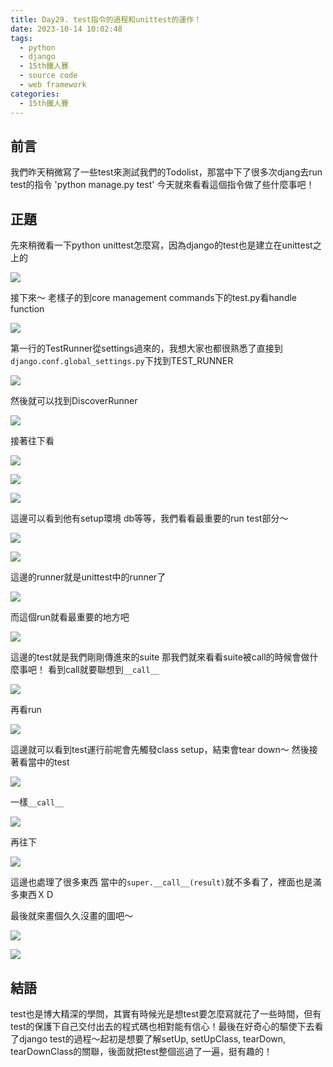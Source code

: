 ```yaml
---
title: Day29. test指令的過程和unittest的運作！
date: 2023-10-14 10:02:48
tags: 
  - python
  - django
  - 15th鐵人賽
  - source code
  - web framework
categories:
  - 15th鐵人賽
---
```


## 前言
我們昨天稍微寫了一些test來測試我們的Todolist，那當中下了很多次djang去run test的指令
'python manage.py test'
今天就來看看這個指令做了些什麼事吧！

## 正題
先來稍微看一下python unittest怎麼寫，因為django的test也是建立在unittest之上的

![](images/2023-10-14Day29.test指令的過程和unittest的運作！/20162905nBsGOcQ5HT.png)


接下來～
老樣子的到core management commands下的test.py看handle function

![](images/2023-10-14Day29.test指令的過程和unittest的運作！/20162905oQLpPRJUJR.png)

第一行的TestRunner從settings過來的，我想大家也都很熟悉了直接到
`django.conf.global_settings.py`下找到TEST_RUNNER

![](images/2023-10-14Day29.test指令的過程和unittest的運作！/20162905hkxNIJP3L1.png)

然後就可以找到DiscoverRunner

![](images/2023-10-14Day29.test指令的過程和unittest的運作！/20162905FSkBG1g9Hi.png)

接著往下看

![](images/2023-10-14Day29.test指令的過程和unittest的運作！/201629058dv4ldE2n4.png)


![](images/2023-10-14Day29.test指令的過程和unittest的運作！/20162905WL6b3ktdcw.png)


![](images/2023-10-14Day29.test指令的過程和unittest的運作！/20162905xkHOegnF7n.png)

這邊可以看到他有setup環境 db等等，我們看看最重要的run test部分～

![](images/2023-10-14Day29.test指令的過程和unittest的運作！/20162905iIsM9rGw9B.png)

![](images/2023-10-14Day29.test指令的過程和unittest的運作！/20162905bbb2qD2BzV.png)

這邊的runner就是unittest中的runner了

![](images/2023-10-14Day29.test指令的過程和unittest的運作！/20162905ADLjnaOD4q.png)

而這個run就看最重要的地方吧

![](images/2023-10-14Day29.test指令的過程和unittest的運作！/20162905L8CNFvlXj7.png)

這邊的test就是我們剛剛傳進來的suite
那我們就來看看suite被call的時候會做什麼事吧！
看到call就要聯想到`__call__`

![](images/2023-10-14Day29.test指令的過程和unittest的運作！/20162905Zsm0Th9skh.png)

再看run

![](images/2023-10-14Day29.test指令的過程和unittest的運作！/201629053ZkKg4a2C9.png)

這邊就可以看到test運行前呢會先觸發class setup，結束會tear down～
然後接著看當中的test

![](images/2023-10-14Day29.test指令的過程和unittest的運作！/20162905W51CZM0UsG.png)

一樣`__call__`

![](images/2023-10-14Day29.test指令的過程和unittest的運作！/20162905MAvnHfbiht.png)

再往下

![](images/2023-10-14Day29.test指令的過程和unittest的運作！/20162905kZ56skB5V1.png)

這邊也處理了很多東西
當中的`super.__call__(result)`就不多看了，裡面也是滿多東西ＸＤ

最後就來畫個久久沒畫的圖吧～

![](images/2023-10-14Day29.test指令的過程和unittest的運作！/20162905XwFKOoDtUN.png)


![](images/2023-10-14Day29.test指令的過程和unittest的運作！/20162905OEG60FhfDp.png)

## 結語
test也是博大精深的學問，其實有時候光是想test要怎麼寫就花了一些時間，但有test的保護下自己交付出去的程式碼也相對能有信心！最後在好奇心的驅使下去看了django test的過程～起初是想要了解setUp, setUpClass, tearDown, tearDownClass的關聯，後面就把test整個巡過了一遍，挺有趣的！

